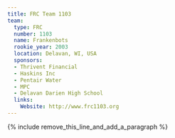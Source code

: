 ```yaml
---
title: FRC Team 1103
team:
  type: FRC
  number: 1103
  name: Frankenbots
  rookie_year: 2003
  location: Delavan, WI, USA
  sponsors:
  - Thrivent Financial
  - Haskins Inc
  - Pentair Water
  - MPC
  - Delavan Darien High School
  links:
    Website: http://www.frc1103.org
---
```


{% include remove_this_line_and_add_a_paragraph %}